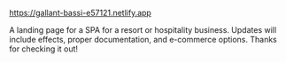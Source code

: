 
https://gallant-bassi-e57121.netlify.app

A landing page for a SPA for a resort or hospitality business. Updates will include effects, proper documentation, and e-commerce options. Thanks for checking it out!
